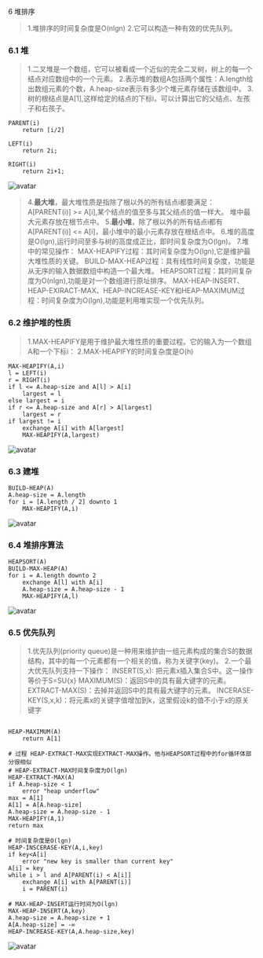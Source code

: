 6 堆排序

> 1.堆排序的时间复杂度是O(nlgn)
> 2.它可以构造一种有效的优先队列。

### 6.1 堆

> 1.二叉堆是一个数组，它可以被看成一个近似的完全二叉树，树上的每一个结点对应数组中的一个元素。
> 2.表示堆的数组A包括两个属性：A.length给出数组元素的个数，A.heap-size表示有多少个堆元素存储在该数组中。
> 3.树的根结点是A[1],这样给定的结点的下标i，可以计算出它的父结点、左孩子和右孩子。

```
PARENT(i)
    return [i/2]

LEFT(i)
    return 2i;
 
RIGHT(i)
    return 2i+1;

```

![avatar](images/01_heap_structure.jpg)

> 4.<strong>最大堆</strong>，最大堆性质是指除了根以外的所有结点i都要满足：A[PARENT(i)] >= A[i],某个结点的值至多与其父结点的值一样大。
  堆中最大元素存放在根节点中。
> 5.<strong>最小堆</strong>，除了根以外的所有结点i都有A[PARENT(i)] <= A[i]，最小堆中的最小元素存放在根结点中。
> 6.堆的高度是O(lgn),运行时间至多与树的高度成正比，即时间复杂度为O(lgn)。
> 7.堆中的常见操作：
  MAX-HEAPIFY过程：其时间复杂度为O(lgn),它是维护最大堆性质的关键。
  BUILD-MAX-HEAP过程：具有线性时间复杂度，功能是从无序的输入数据数组中构造一个最大堆。
  HEAPSORT过程：其时间复杂度为O(nlgn),功能是对一个数组进行原址排序。
  MAX-HEAP-INSERT、HEAP-EXIRACT-MAX、HEAP-INCREASE-KEY和HEAP-MAXIMUM过程：时间复杂度为O(lgn),功能是利用堆实现一个优先队列。
  

### 6.2 维护堆的性质

> 1.MAX-HEAPIFY是用于维护最大堆性质的重要过程。它的输入为一个数组A和一个下标i：
> 2.MAX-HEAPIFY的时间复杂度是O(h)
 
```
MAX-HEAPIFY(A,i)
l = LEFT(i)
r = RIGHT(i)
if l <= A.heap-size and A[l] > A[i]
    largest = l
else largest = i
if r <= A.heap-size and A[r] > A[largest]
    largest = r
if largest != i
    exchange A[i] with A[largest]
    MAX-HEAPIFY(A,largest)

```

![avatar](images/02_heap_max_heapify.jpg)


### 6.3 建堆

```
BUILD-HEAP(A)
A.heap-size = A.length
for i = [A.length / 2] downto 1
    MAX-HEAPIFY(A,i)
```

![avatar](images/03_heap_build_max_heap.jpg)

### 6.4 堆排序算法
    
```
HEAPSORT(A)
BUILD-MAX-HEAP(A)
for i = A.length downto 2
    exchange A[l] with A[i]
    A.heap-size = A.heap-size - 1
    MAX-HEAPIFY(A,l)
```

![avatar](images/04_heap_sort.jpg)

### 6.5 优先队列

> 1.优先队列(priority queue)是一种用来维护由一组元素构成的集合S的数据结构，其中的每一个元素都有一个相关的值，称为关键字(key)。
> 2.一个最大优先队列支持一下操作：
  INSERT(S,x): 把元素x插入集合S中。这一操作等价于S=SU{x}
  MAXIMUM(S)：返回S中的具有最大键字的元素。
  EXTRACT-MAX(S)：去掉并返回S中的具有最大键字的元素。
  INCERASE-KEY(S,x,k)：将元素x的关键字值增加到k，这里假设k的值不小于x的原关键字
  

```

HEAP-MAXIMUM(A)
    return A[1]

# 过程 HEAP-EXTRACT-MAX实现EXTRACT-MAX操作。他与HEAPSORT过程中的for循环体部分很相似
# HEAP-EXTRACT-MAX时间复杂度为O(lgn)
HEAP-EXTRACT-MAX(A)
if A.heap-size < 1
    error "heap underflow"
max = A[1]
A[1] = A[A.heap-size]
A.heap-size = A.heap-size - 1
MAX-HEAPIFY(A,1)
return max

# 时间复杂度是O(lgn)
HEAP-INSCERASE-KEY(A,i,key)
if key<A[i]
    error "new key is smaller than current key"
A[i] = key 
while i > l and A[PARENT(i) < A[i]]
    exchange A[i] with A[PARENT(i)]
    i = PARENT(i)
    
# MAX-HEAP-INSERT运行时间为O(lgn)   
MAX-HEAP-INSERT(A,key)
A.heap-size = A.heap-size + 1
A[A.heap-size] = -∞
HEAP-INCREASE-KEY(A,A.heap-size,key)

```

![avatar](images/05_heap_increase_key.jpg)












